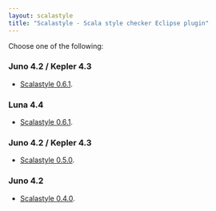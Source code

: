 ```yaml
---
layout: scalastyle
title: "Scalastyle - Scala style checker Eclipse plugin"
---
```


Choose one of the following:

### Juno 4.2 / Kepler 4.3

 * [Scalastyle 0.6.1](http://www.scalastyle.org/downloads/kepler-0.6.1/site).

### Luna 4.4

 * [Scalastyle 0.6.1](http://www.scalastyle.org/downloads/luna-0.6.0/site).

### Juno 4.2 / Kepler 4.3

 * [Scalastyle 0.5.0](http://www.scalastyle.org/downloads/kepler-2.10-0.5.0/site).

### Juno 4.2

 * [Scalastyle 0.4.0](http://www.scalastyle.org/downloads/juno-2.10-0.4.0/site).
